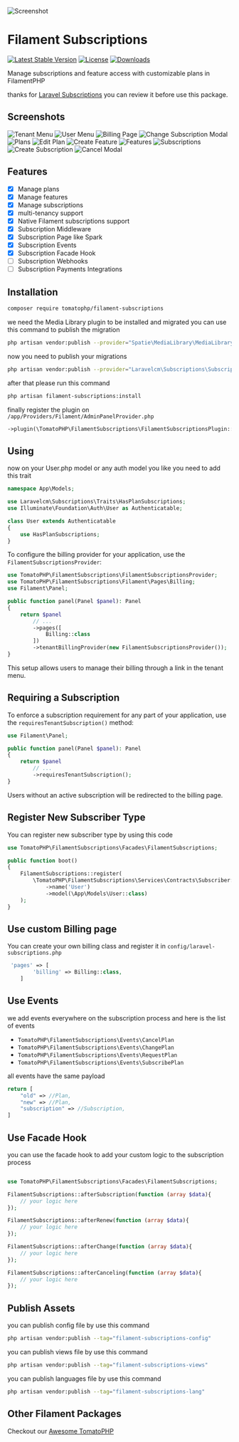 ![Screenshot](https://raw.githubusercontent.com/tomatophp/filament-subscriptions/master/arts/megoxv-tomato-subscriptions.jpg)

# Filament Subscriptions

[![Latest Stable Version](https://poser.pugx.org/tomatophp/filament-subscriptions/version.svg)](https://packagist.org/packages/tomatophp/filament-subscriptions)
[![License](https://poser.pugx.org/tomatophp/filament-subscriptions/license.svg)](https://packagist.org/packages/tomatophp/filament-subscriptions)
[![Downloads](https://poser.pugx.org/tomatophp/filament-subscriptions/d/total.svg)](https://packagist.org/packages/tomatophp/filament-subscriptions)

Manage subscriptions and feature access with customizable plans in FilamentPHP

thanks for [Laravel Subscriptions](https://github.com/laravelcm/laravel-subscriptions) you can review it before use this package.

## Screenshots

![Tenant Menu](https://raw.githubusercontent.com/tomatophp/filament-subscriptions/master/arts/tenant-menu.png)
![User Menu](https://raw.githubusercontent.com/tomatophp/filament-subscriptions/master/arts/user-menu.png)
![Billing Page](https://raw.githubusercontent.com/tomatophp/filament-subscriptions/master/arts/billing-page.png)
![Change Subscription Modal](https://raw.githubusercontent.com/tomatophp/filament-subscriptions/master/arts/change-subscription-modal.png)
![Plans](https://raw.githubusercontent.com/tomatophp/filament-subscriptions/master/arts/plans.png)
![Edit Plan](https://raw.githubusercontent.com/tomatophp/filament-subscriptions/master/arts/edit-plan.png)
![Create Feature](https://raw.githubusercontent.com/tomatophp/filament-subscriptions/master/arts/create-feature.png)
![Features](https://raw.githubusercontent.com/tomatophp/filament-subscriptions/master/arts/features.png)
![Subscriptions](https://raw.githubusercontent.com/tomatophp/filament-subscriptions/master/arts/subscriptions.png)
![Create Subscription](https://raw.githubusercontent.com/tomatophp/filament-subscriptions/master/arts/create-subscription.png)
![Cancel Modal](https://raw.githubusercontent.com/tomatophp/filament-subscriptions/master/arts/cancel-modal.png)


## Features

- [x] Manage plans
- [x] Manage features
- [x] Manage subscriptions
- [x] multi-tenancy support
- [x] Native Filament subscriptions support
- [x] Subscription Middleware
- [x] Subscription Page like Spark
- [x] Subscription Events
- [x] Subscription Facade Hook
- [ ] Subscription Webhooks
- [ ] Subscription Payments Integrations

## Installation

```bash
composer require tomatophp/filament-subscriptions
```

we need the Media Library plugin to be installed and migrated you can use this command to publish the migration

```bash
php artisan vendor:publish --provider="Spatie\MediaLibrary\MediaLibraryServiceProvider" --tag="medialibrary-migrations"
```

now you need to publish your migrations

```bash
php artisan vendor:publish --provider="Laravelcm\Subscriptions\SubscriptionServiceProvider"
```

after that please run this command

```bash
php artisan filament-subscriptions:install
```

finally register the plugin on `/app/Providers/Filament/AdminPanelProvider.php`

```php
->plugin(\TomatoPHP\FilamentSubscriptions\FilamentSubscriptionsPlugin::make())
```

## Using 

now on your User.php model or any auth model you like you need to add this trait

```php
namespace App\Models;

use Laravelcm\Subscriptions\Traits\HasPlanSubscriptions;
use Illuminate\Foundation\Auth\User as Authenticatable;

class User extends Authenticatable
{
    use HasPlanSubscriptions;
}
```

To configure the billing provider for your application, use the `FilamentSubscriptionsProvider`:

```php
use TomatoPHP\FilamentSubscriptions\FilamentSubscriptionsProvider;
use TomatoPHP\FilamentSubscriptions\Filament\Pages\Billing;
use Filament\Panel;

public function panel(Panel $panel): Panel
{
    return $panel
        // ...
        ->pages([
            Billing::class
        ])
        ->tenantBillingProvider(new FilamentSubscriptionsProvider());
}
```

This setup allows users to manage their billing through a link in the tenant menu.

## Requiring a Subscription

To enforce a subscription requirement for any part of your application, use the `requiresTenantSubscription()` method:

```php
use Filament\Panel;

public function panel(Panel $panel): Panel
{
    return $panel
        // ...
        ->requiresTenantSubscription();
}
```


Users without an active subscription will be redirected to the billing page.

## Register New Subscriber Type

You can register new subscriber type by using this code

```php
use TomatoPHP\FilamentSubscriptions\Facades\FilamentSubscriptions;

public function boot()
{
    FilamentSubscriptions::register(
        \TomatoPHP\FilamentSubscriptions\Services\Contracts\Subscriber::make()
            ->name('User')
            ->model(\App\Models\User::class)
    );
}
```

## Use custom Billing page

You can create your own billing class and register it in `config/laravel-subscriptions.php`

```php
 'pages' => [
        'billing' => Billing::class,
    ]
```

## Use Events

we add events everywhere on the subscription process and here is the list of events

- `TomatoPHP\FilamentSubscriptions\Events\CancelPlan`
- `TomatoPHP\FilamentSubscriptions\Events\ChangePlan`
- `TomatoPHP\FilamentSubscriptions\Events\RequestPlan`
- `TomatoPHP\FilamentSubscriptions\Events\SubscribePlan`

all events have the same payload

```php
return [
    "old" => //Plan,
    "new" => //Plan,
    "subscription" => //Subscription,
]
```

## Use Facade Hook

you can use the facade hook to add your custom logic to the subscription process

```php

use TomatoPHP\FilamentSubscriptions\Facades\FilamentSubscriptions;

FilamentSubscriptions::afterSubscription(function (array $data){
    // your logic here
});

FilamentSubscriptions::afterRenew(function (array $data){
    // your logic here
});

FilamentSubscriptions::afterChange(function (array $data){
    // your logic here
});

FilamentSubscriptions::afterCanceling(function (array $data){
    // your logic here
});

```
## Publish Assets

you can publish config file by use this command

```bash
php artisan vendor:publish --tag="filament-subscriptions-config"
```

you can publish views file by use this command

```bash
php artisan vendor:publish --tag="filament-subscriptions-views"
```

you can publish languages file by use this command

```bash
php artisan vendor:publish --tag="filament-subscriptions-lang"
```


## Other Filament Packages

Checkout our [Awesome TomatoPHP](https://github.com/tomatophp/awesome)



